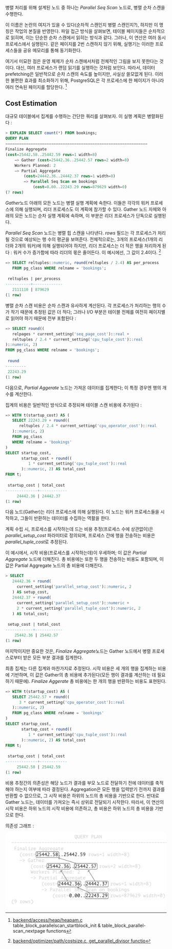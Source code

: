 병렬 처리를 위해 설계된 노드 중 하나는 *Parallel Seq Scan* 노드로, 병렬 순차 스캔을 수행한다.

이 이름은 논란의 여지가 있을 수 있다(순차적 스캔인지 병렬 스캔인지?), 하지만 이 명칭은 작업의 본질을 반영한다. 파일 접근 방식을 살펴보면, 테이블 페이지들은 순차적으로 읽히며, 이는 단순한 순차 스캔에서 읽히는 방식과 같다.
그러나, 이 연산은 여러 동시 프로세스에서 실행된다. 같은 페이지를 2번 스캔하지 않기 위해, 실행기는 이러한 프로세스들을 공유 메모리를 통해 동기화한다.

여기서 미묘한 점은 운영 체제가 순차 스캔에서처럼 전체적인 그림을 보지 못한다는 것이다. 대신, 여러 프로세스가 랜덤 읽기를 실행하는 것처럼 보인다.
따라서, 데이터 prefetching은 일반적으로 순차 스캔의 속도를 높이지만, 사실상 쓸모없게 된다.
이러한 불편한 효과를 최소화하기 위해, PostgreSQL은 각 프로세스에 한 페이지가 아니라 여러 연속된 페이지를 할당한다. [^1]


## Cost Estimation
대규모 테이블에서 집계를 수행하는 간단한 쿼리를 살펴보자. 이 실행 계획은 병렬화된다 : 

```sql
> EXPLAIN SELECT count(*) FROM bookings;
QUERY PLAN
−−−−−−−−−−−−−−−−−−−−−−−−−−−−−−−−−−−−−−−−−−−−−−−−−−−−−−−−−−−−−−
Finalize Aggregate
(cost=25442.58..25442.59 rows=1 width=8)
	−> Gather (cost=25442.36..25442.57 rows=2 width=8)
	Workers Planned: 2
	−> Partial Aggregate
		(cost=24442.36..24442.37 rows=1 width=8)
		−> Parallel Seq Scan on bookings
			(cost=0.00..22243.29 rows=879629 width=0)
(7 rows)
```

*Gather*노드 아래의 모든 노드는 병렬 실행 계획에 속한다. 이들은 각각의 워커 프로세스에 의해 실행되며, 리더 프로세스도 이 계획에 참가할 수 있다.
Gather 노드 자체와 아래의 모든 노드는 순차 실행 계획에 속하며, 이 부분은 리더 프로세스가 단독으로 실행된다.

*Parallel Seq Scan* 노드는 병렬 힙 스캔을 나타낸다. *rows* 필드는 각 프로세스가 처리될 것으로 예상되는 행 수의 평균을 보여준다. 전체적으로는, 3개의 프로세스(1개의 리더와 2개의 워커)에 의해 실행되어야 하지만, 리더 프로세스는 더 적은 행을 처리하게 된다 : 워커 수가 증가함에 따라 리더의 몫은 줄어든다. 이 예시에선, 그 값이 2.4이다. [^2]

```sql
=> SELECT reltuples::numeric, round(reltuples / 2.4) AS per_process
   FROM pg_class WHERE relname = 'bookings';

 reltuples | per_process
-----------+-------------
   2111110 | 879629
(1 row)

```

병렬 순차 스캔 비용은 순차 스캔과 유사하게 계산된다. 각 프로세스가 처리하는 행의 수가 작기 때문에 추정된 값은 더 적다; 그러나 I/O 부분은 테이블 전체를 여전히 페이지별로 읽어야 하기 때문에 전부 포함된다  :

```sql
=> SELECT round((
   relpages * current_setting('seq_page_cost')::real +
   reltuples / 2.4 * current_setting('cpu_tuple_cost')::real
)::numeric, 2)
FROM pg_class WHERE relname = 'bookings';

 round
---------
 22243.29
(1 row)

```

다음으로, *Partial Aggerate* 노드는 가져온 데이터를 집계한다; 이 특정 경우엔 행의 개수를 계산한다.

집계의 비용은 일반적인 방식으로 추정되며 테이블 스캔 비용에 추가된다 : 

```sql
=> WITH t(startup_cost) AS (
   SELECT 22243.29 + round((
      reltuples / 2.4 * current_setting('cpu_operator_cost')::real
   )::numeric, 2)
   FROM pg_class
   WHERE relname = 'bookings'
)
SELECT startup_cost,
       startup_cost + round((
          1 * current_setting('cpu_tuple_cost')::real
       )::numeric, 2) AS total_cost
FROM t;

 startup_cost | total_cost
--------------+------------
     24442.36 | 24442.37
(1 row)

```

다음 노드(Gather)는 리더 프로세스에 의해 실행된다. 이 노드는 워커 프로세스들을 시작하고, 그들이 반환하는 데이터를 수집하는 역활을 한다.

계획 수립 시, 프로세스를 시작하는데 드는 비용 추정(프로세스 수에 상관없이)은 *parallel_setup_cost* 파라미터로 정의되며, 프로세스 간에 행을 전송하는 비용은 *parallel_tuple_cost*로 추정된다.

이 예시에서, 시작 비용(프로세스를 시작하는데)이 우세하며; 이 값은 *Partial Aggregate* 노드에 더해진다. 총 비용에는 또한 두 행을 전송하는 비용도 포함되며, 이 값은 Partial Aggregate 노드의 총 비용에 더해진다.

```sql
> SELECT
   24442.36 + round(
     current_setting('parallel_setup_cost')::numeric, 2
   ) AS setup_cost,
   24442.37 + round(
     current_setting('parallel_setup_cost')::numeric +
     2 * current_setting('parallel_tuple_cost')::numeric, 2
   ) AS total_cost;

 setup_cost | total_cost
------------+------------
    25442.36 | 25442.57
(1 row)
```

마지막이지만 중요한 것은, *Finalize Aggregate*노드는 Gather 노드에서 병렬 프로세스로부터 받은 모든 부분 결과를 집계한다.

최종 집계는 다른 집계와 마찬가지로 추정된다. 시작 비용은 세 개의 행을 집계하는 비용에 기반하며, 이 값은 Gather의 총 비용에 추가된다(모든 행이 결과를 계산하는 데 필요하기 때문에). *Finalize Aggerate* 총 비용에는 한 개의 행을 반환하는 비용도 표현된다.

```sql
=> WITH t(startup_cost) AS (
   SELECT 25442.57 + round((
      3 * current_setting('cpu_operator_cost')::real
   )::numeric, 2)
   FROM pg_class WHERE relname = 'bookings'
)
SELECT startup_cost,
       startup_cost + round((
          1 * current_setting('cpu_tuple_cost')::real
       )::numeric, 2) AS total_cost
FROM t;

 startup_cost | total_cost
--------------+------------
     25442.58 | 25442.59
(1 row)

```

비용 추정간의 의존성은 해당 노드가 결과를 부모 노드로 전달하기 전에 데이터를 축적해야 하는지 여부에 따라 결정된다.
Aggregation은 모든 행을 입력받기 전까지 결과를 반환할 수 없으므로, 그 시작 비용은 하위의 노드의 총 비용을 기반으로 한다.
반대로  Gather 노드는, 데이터를 가져오는 즉시 상위로 전달되기 시작한다. 따라서, 이 연산의 시작 비용은 하위 노드의 시작 비용에 의존하고, 총 비용은 하위 노드의 총 비용을 기반으로 한다.

의존성 그래프 : 

![](_static/Pasted%20image%2020241018113012.png)




[^1]:[backend/access/heap/heapam.c](https://git.postgresql.org/gitweb/?p=postgresql.git;a=blob;f=src/backend/access/heap/heapam.c;hb=REL_14_STABLE)
table_block_parallelscan_startblock_init & table_block_parallel-
scan_nextpage functions
[^2]:[backend/optimizer/path/costsize.c, get_parallel_divisor functio](https://git.postgresql.org/gitweb/?p=postgresql.git;a=blob;f=src/backend/optimizer/path/costsize.c;hb=REL_14_STABLE)

[^3]:[backend/optimizer/path/costsize.c, cost_gather function](https://git.postgresql.org/gitweb/?p=postgresql.git;a=blob;f=src/backend/optimizer/path/costsize.c;hb=REL_14_STABLE)